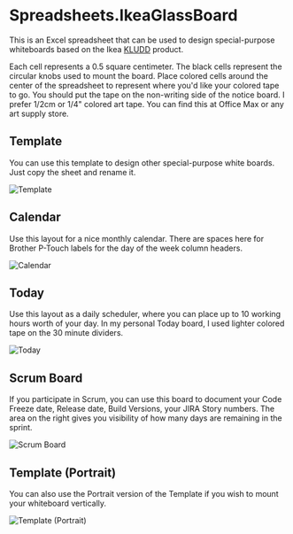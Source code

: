 Spreadsheets.IkeaGlassBoard
===========================

This is an Excel spreadsheet that can be used to design special-purpose whiteboards based on the Ikea [KLUDD](http://www.ikea.com/us/en/catalog/products/10114874/) product.

Each cell represents a 0.5 square centimeter.  The black cells represent the circular knobs used to mount the board.  Place colored cells around the center of the spreadsheet to represent where you'd like your colored tape to go.  You should put the tape on the non-writing side of the notice board.  I prefer 1/2cm or 1/4" colored art tape.  You can find this at Office Max or any art supply store.

## Template
You can use this template to design other special-purpose white boards.  Just copy the sheet and rename it.

![Template](https://raw.github.com/ernesthwang/Spreadsheets.IkeaGlassBoard/master/img/Template.png "Template")

## Calendar
Use this layout for a nice monthly calendar.  There are spaces here for Brother P-Touch labels for the day of the week column headers.

![Calendar](https://raw.github.com/ernesthwang/Spreadsheets.IkeaGlassBoard/master/img/Calendar.png "Calendar")

## Today
Use this layout as a daily scheduler, where you can place up to 10 working hours worth of your day.  In my personal Today board, I used lighter colored tape on the 30 minute dividers.

![Today](https://raw.github.com/ernesthwang/Spreadsheets.IkeaGlassBoard/master/img/Today.png "Today")

## Scrum Board
If you participate in Scrum, you can use this board to document your Code Freeze date, Release date, Build Versions, your JIRA Story numbers.  The area on the right gives you visibility of how many days are remaining in the sprint.

![Scrum Board](https://raw.github.com/ernesthwang/Spreadsheets.IkeaGlassBoard/master/img/ScrumBoard.png "Scrum Board")

## Template (Portrait)
You can also use the Portrait version of the Template if you wish to mount your whiteboard vertically.

![Template (Portrait)](https://raw.github.com/ernesthwang/Spreadsheets.IkeaGlassBoard/master/img/TemplatePortrait.png "Scrum Board")

